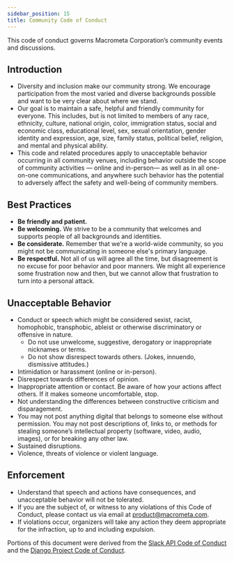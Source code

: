 ```yaml
---
sidebar_position: 15
title: Community Code of Conduct
---
```


This code of conduct governs Macrometa Corporation’s community events and discussions.

## Introduction

- Diversity and inclusion make our community strong. We encourage participation from the most varied and diverse backgrounds possible and want to be very clear about where we stand.
- Our goal is to maintain a safe, helpful and friendly community for everyone. This includes, but is not limited to members of any race, ethnicity, culture, national origin, color, immigration status, social and economic class, educational level, sex, sexual orientation, gender identity and expression, age, size, family status, political belief, religion, and mental and physical ability.
- This code and related procedures apply to unacceptable behavior occurring in all community venues, including behavior outside the scope of community activities — online and in-person— as well as in all one-on-one communications, and anywhere such behavior has the potential to adversely affect the safety and well-being of community members.

## Best Practices

- **Be friendly and patient.**
- **Be welcoming.** We strive to be a community that welcomes and supports people of all backgrounds and identities.
- **Be considerate.** Remember that we're a world-wide community, so you might not be communicating in someone else's primary language.
- **Be respectful.** Not all of us will agree all the time, but disagreement is no excuse for poor behavior and poor manners. We might all experience some frustration now and then, but we cannot allow that frustration to turn into a personal attack.

## Unacceptable Behavior

- Conduct or speech which might be considered sexist, racist, homophobic, transphobic, ableist or otherwise discriminatory or offensive in nature.
  - Do not use unwelcome, suggestive, derogatory or inappropriate nicknames or terms.
  - Do not show disrespect towards others. (Jokes, innuendo, dismissive attitudes.)
- Intimidation or harassment (online or in-person).
- Disrespect towards differences of opinion.
- Inappropriate attention or contact. Be aware of how your actions affect others. If it makes someone uncomfortable, stop.
- Not understanding the differences between constructive criticism and disparagement.
- You may not post anything digital that belongs to someone else without permission. You may not post descriptions of, links to, or methods for stealing someone’s intellectual property (software, video, audio, images), or for breaking any other law.
- Sustained disruptions.
- Violence, threats of violence or violent language.

## Enforcement

- Understand that speech and actions have consequences, and unacceptable behavior will not be tolerated.
- If you are the subject of, or witness to any violations of this Code of Conduct, please contact us via email at product@macrometa.com.
- If violations occur, organizers will take any action they deem appropriate for the infraction, up to and including expulsion.

Portions of this document were derived from the [Slack API Code of Conduct](https://api.slack.com/community/code-of-conduct) and the [Django Project Code of Conduct](https://www.djangoproject.com/conduct/).
